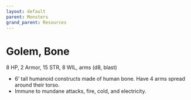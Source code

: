 ```yaml
---
layout: default
parent: Monsters
grand_parent: Resources
---
```


# Golem, Bone

8 HP, 2 Armor, 15 STR, 8 WIL, arms (d8, blast)  

- 6’ tall humanoid constructs made of human bone.   Have 4 arms spread around their torso.  
- Immune to mundane attacks, fire, cold, and electricity.  


